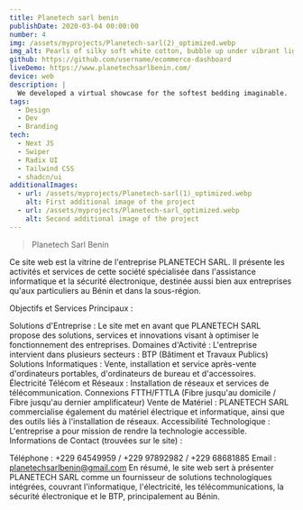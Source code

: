```yaml
---
title: Planetech sarl benin
publishDate: 2020-03-04 00:00:00
number: 4
img: /assets/myprojects/Planetech-sarl(2)_optimized.webp
img_alt: Pearls of silky soft white cotton, bubble up under vibrant lighting
github: https://github.com/username/ecommerce-dashboard
liveDemo: https://www.planetechsarlbenin.com/
device: web
description: |
  We developed a virtual showcase for the softest bedding imaginable.
tags:
  - Design
  - Dev
  - Branding
tech:
  - Next JS
  - Swiper
  - Radix UI
  - Tailwind CSS
  - shadcn/ui
additionalImages:
  - url: /assets/myprojects/Planetech-sarl(1)_optimized.webp
    alt: First additional image of the project
  - url: /assets/myprojects/Planetech-sarl_optimized.webp
    alt: Second additional image of the project
---
```


> Planetech Sarl Benin

Ce site web est la vitrine de l'entreprise PLANETECH SARL. Il présente les activités et services de cette société spécialisée dans l'assistance informatique et la sécurité électronique, destinée aussi bien aux entreprises qu'aux particuliers au Bénin et dans la sous-région.

Objectifs et Services Principaux :

Solutions d'Entreprise : Le site met en avant que PLANETECH SARL propose des solutions, services et innovations visant à optimiser le fonctionnement des entreprises.
Domaines d'Activité : L'entreprise intervient dans plusieurs secteurs :
BTP (Bâtiment et Travaux Publics)
Solutions Informatiques : Vente, installation et service après-vente d'ordinateurs portables, d'ordinateurs de bureau et d'accessoires.
Électricité
Télécom et Réseaux : Installation de réseaux et services de télécommunication.
Connexions FTTH/FTTLA (Fibre jusqu'au domicile / Fibre jusqu'au dernier amplificateur)
Vente de Matériel : PLANETECH SARL commercialise également du matériel électrique et informatique, ainsi que des outils liés à l'installation de réseaux.
Accessibilité Technologique : L'entreprise a pour mission de rendre la technologie accessible.
Informations de Contact (trouvées sur le site) :

Téléphone : +229 64549959 / +229 97892982 / +229 68681885
Email : planetechsarlbenin@gmail.com
En résumé, le site web sert à présenter PLANETECH SARL comme un fournisseur de solutions technologiques intégrées, couvrant l'informatique, l'électricité, les télécommunications, la sécurité électronique et le BTP, principalement au Bénin.